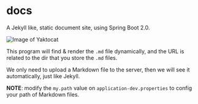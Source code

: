 # docs
A Jekyll like, static document site, using Spring Boot 2.0.

![Image of Yaktocat](https://pbs.twimg.com/media/Cu7iqxeUsAE-D3o.jpg:large)

This program will find & render the `.md` file dynamically, and the URL is related to the dir that you store the `.md` files.

We only need to upload a Markdown file to the server, then we will see it automatically, just like Jekyll.

**NOTE**: modify the `my.path` value on `application-dev.properties` to config your path of Markdown files.
